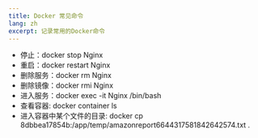 ```yaml
---
title: Docker 常见命令
lang: zh
excerpt: 记录常用的Docker命令
---
```

- 停止：docker stop Nginx
- 重启：docker restart Nginx
- 删除服务：docker rm Nginx
- 删除镜像：docker rmi Nginx
- 进入服务：docker exec -it Nginx /bin/bash
- 查看容器: docker container ls
- 进入容器中某个文件的目录: docker cp 8dbbea17854b:/app/temp/amazonreport6644317581842642574.txt .
